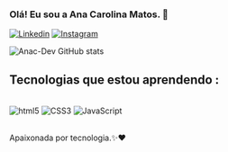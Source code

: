 

### Olá! Eu sou a Ana Carolina Matos. 👋

[![Linkedin](https://img.shields.io/badge/LinkedIn-0077B5?style=for-the-badge&logo=linkedin&logoColor=white)](https://www.linkedin.com/in/ana-matos79451/)
[![Instagram](https://img.shields.io/badge/Instagram-E4405F?style=for-the-badge&logo=instagram&logoColor=white)](https://www.instagram.com/aninha_priincess/)

![Anac-Dev GitHub stats](https://github-readme-stats.vercel.app/api?username=Anac-Dev&show_icons=true&theme=dracula)

## Tecnologias que estou aprendendo :

<div style="display: inline_block"><br/>
 <img  alin="center" alt="html5" src="https://img.shields.io/badge/HTML5-E34F26?style=for-the-badge&logo=html5&logoColor=white"/>
 <img  alin="center" alt="CSS3"src="https://img.shields.io/badge/CSS3-1572B6?style=for-the-badge&logo=css3&logoColor=white"/>
 <img  alin="center" alt="JavaScript"src="https://img.shields.io/badge/JavaScript-F7DF1E?style=for-the-badge&logo=javascript&logoColor=black"/>
</div><br>

Apaixonada por tecnologia.✨♥️


